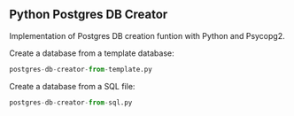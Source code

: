 ## Python Postgres DB Creator
Implementation of Postgres DB creation funtion with Python and Psycopg2. 

Create a database from a template database:
```python
postgres-db-creator-from-template.py
```

Create a database from a SQL file:
```python
postgres-db-creator-from-sql.py
```